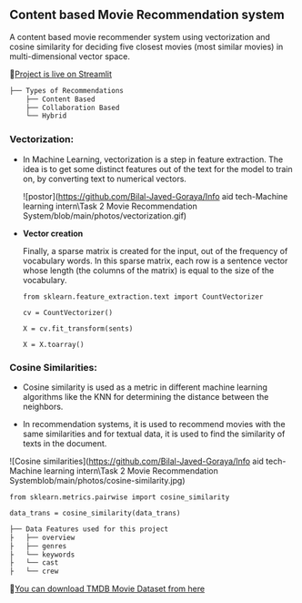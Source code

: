 ## Content based Movie Recommendation system
A content based movie recommender system using vectorization and cosine similarity for deciding five closest movies (most similar movies) in multi-dimensional vector space.

🔗[Project is live on Streamlit](https://movie-recommendation-system-4ng5fkkpghf5hyjrgiw9ej.streamlit.app/)

```bash
├── Types of Recommendations
    ├── Content Based
    ├── Collaboration Based
    └── Hybrid
```

### Vectorization:
- In Machine Learning, vectorization is a step in feature extraction. The idea is to get some distinct features out of the text for the model to train on, by converting text to numerical vectors.
  
  ![postor](https://github.com/Bilal-Javed-Goraya/Info aid tech-Machine learning intern\Task 2 Movie Recommendation System/blob/main/photos/vectorization.gif)
  
- **Vector creation**
  
    Finally, a sparse matrix is created for the input, out of the frequency of vocabulary words. In this sparse matrix, each row is a sentence vector whose length (the columns of the matrix) is equal to the size of the vocabulary.

  ```from sklearn.feature_extraction.text import CountVectorizer```
  
  ```cv = CountVectorizer()```
  
  ```X = cv.fit_transform(sents)```
  
  ```X = X.toarray()```

### Cosine Similarities:
- Cosine similarity is used as a metric in different machine learning algorithms like the KNN for determining the distance between the neighbors.
    
- In recommendation systems, it is used to recommend movies  with the same similarities and for textual data, it is used to find the similarity of texts in the document.

![Cosine similarities](https://github.com/Bilal-Javed-Goraya/Info aid tech-Machine learning intern\Task 2 Movie Recommendation Systemblob/main/photos/cosine-similarity.jpg)

  ```from sklearn.metrics.pairwise import cosine_similarity```

  ```data_trans = cosine_similarity(data_trans)```


```bash
├── Data Features used for this project
├   ├── overview
├   ├── genres
├   └── keywords
├   └── cast
├   └── crew
```


🔗[You can download TMDB Movie Dataset from here](https://www.kaggle.com/datasets/tmdb/tmdb-movie-metadata?select=tmdb_5000_movies.csv)
